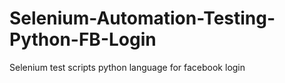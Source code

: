 # Selenium-Automation-Testing-Python-FB-Login
Selenium test scripts python language for facebook login
